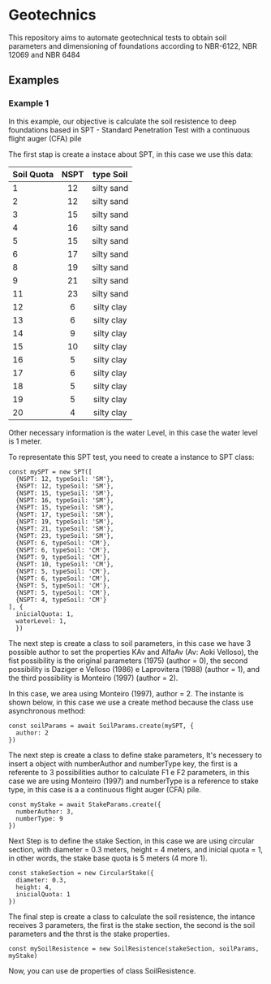 <h1>Geotechnics</h1>

<p>This repository aims to automate geotechnical tests to obtain soil parameters and dimensioning of foundations according to NBR-6122, NBR 12069 and NBR 6484 <p>

<h2>Examples</h2>

<h3>Example 1</h3>

<p>In this example, our objective is calculate the soil resistence to deep foundations based in SPT - Standard Penetration Test with a continuous flight auger (CFA) pile</p>

The first stap is create a instace about SPT, in this case we use this data:


| Soil Quota  | NSPT  | type Soil  |
| :---        | :---: | :---:      |
| 1           | 12    | silty sand |
| 2           | 12    | silty sand |
| 3           | 15    | silty sand |
| 4           | 16    | silty sand |
| 5           | 15    | silty sand |
| 6           | 17    | silty sand |
| 8           | 19    | silty sand |
| 9           | 21    | silty sand |
| 11          | 23    | silty sand |
| 12          | 6     | silty clay |
| 13          | 6     | silty clay |
| 14          | 9     | silty clay |
| 15          | 10    | silty clay |
| 16          | 5     | silty clay |
| 17          | 6     | silty clay |
| 18          | 5     | silty clay |
| 19          | 5     | silty clay |
| 20          | 4     | silty clay |

Other necessary information is the water Level, in this case the water level is 1 meter.

To representate this SPT test, you need to create a instance to SPT class:

```
const mySPT = new SPT([
  {NSPT: 12, typeSoil: 'SM'},
  {NSPT: 12, typeSoil: 'SM'},
  {NSPT: 15, typeSoil: 'SM'},
  {NSPT: 16, typeSoil: 'SM'},
  {NSPT: 15, typeSoil: 'SM'},
  {NSPT: 17, typeSoil: 'SM'},
  {NSPT: 19, typeSoil: 'SM'},
  {NSPT: 21, typeSoil: 'SM'},
  {NSPT: 23, typeSoil: 'SM'},
  {NSPT: 6, typeSoil: 'CM'},
  {NSPT: 6, typeSoil: 'CM'},
  {NSPT: 9, typeSoil: 'CM'},
  {NSPT: 10, typeSoil: 'CM'},
  {NSPT: 5, typeSoil: 'CM'},
  {NSPT: 6, typeSoil: 'CM'},
  {NSPT: 5, typeSoil: 'CM'},
  {NSPT: 5, typeSoil: 'CM'},
  {NSPT: 4, typeSoil: 'CM'}
], {
  inicialQuota: 1,
  waterLevel: 1,
  })
```
The next step is create a class to soil parameters, in this case we have 3 possible author to set the properties KAv and AlfaAv (Av: Aoki Velloso), the fist possibility is the original parameters (1975) (author = 0), the second possibility is Daziger e Velloso (1986) e Laprovitera (1988) (author = 1), and the third possibility is Monteiro (1997) (author = 2).

In this case, we area using Monteiro (1997), author = 2. The instante is shown below, in this case we use a create method because the class use asynchronous method:

```
const soilParams = await SoilParams.create(mySPT, {
  author: 2
})
```

The next step is create a class to define stake parameters, It's necessery to insert a object with numberAuthor and numberType key, the first is a referente to 3 possibilities author to calculate F1 e F2 parameters, in this case we are using Monteiro (1997) and numberType is a reference to stake type, in this case is a a continuous flight auger (CFA) pile.

```
const myStake = await StakeParams.create({
  numberAuthor: 3,
  numberType: 9
})
```

Next Step is to define the stake Section, in this case we are using circular section, with diameter = 0.3 meters, height = 4 meters, and inicial quota = 1, in other words, the stake base quota is 5 meters (4 more 1).

```
const stakeSection = new CircularStake({
  diameter: 0.3,
  height: 4,
  inicialQuota: 1
})
```

The final step is create a class to calculate the soil resistence, the intance receives 3 parameters, the first is the stake section, the second is the soil parameters and the thrst is the stake properties.

```
const mySoilResistence = new SoilResistence(stakeSection, soilParams, myStake)
```

Now, you can use de properties of class SoilResistence.


